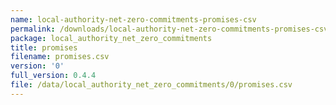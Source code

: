 ```yaml
---
name: local-authority-net-zero-commitments-promises-csv
permalink: /downloads/local-authority-net-zero-commitments-promises-csv/0
package: local_authority_net_zero_commitments
title: promises
filename: promises.csv
version: '0'
full_version: 0.4.4
file: /data/local_authority_net_zero_commitments/0/promises.csv
---
```

